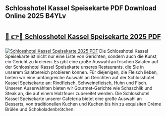 ## Schlosshotel Kassel Speisekarte PDF Download Online 2025 B4YLv

# <h2><a href="http://gc8vos.nevu.top/?p=Schlosshotel+Kassel+Speisekarte">🔗 👉🔴 Schlosshotel Kassel Speisekarte 2025 PDF</a></h2>

[![Schlosshotel Kassel Speisekarte 2025 PDF](https://i.imgur.com/dBaPXMq.png)](http://gc8vos.nevu.top/?p=Schlosshotel+Kassel+Speisekarte)
Die Schlosshotel Kassel Speisekarte ist nicht nur eine Liste von Gerichten, sondern auch die Kunst, ein Gericht zu kreieren. Es gibt eine große Auswahl an frischen Salaten auf der Schlosshotel Kassel Speisekarte unseres Restaurants, die Sie in unserem Salatbereich probieren können. Für diejenigen, die Fleisch lieben, bieten wir eine umfangreiche Auswahl an Gerichten auf der Schlosshotel Kassel Speisekarte an: Rindfleisch, Schweinefleisch, Huhn und Fisch. Unseren Auserwählten bieten wir Gourmet-Gerichte wie Schaschlik und Steak an, die auf einem Holzfeuer zubereitet werden. Die Schlosshotel Kassel Speisekarte unserer Cafeteria bietet eine große Auswahl an Desserts, von traditionellen Kuchen und Kuchen bis hin zu exquisiten Crème Brûlée und Schokoladenbrötchen.
